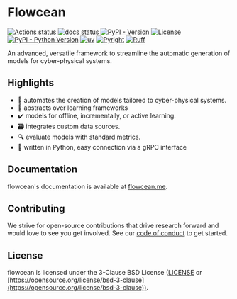 # Flowcean

[![Actions status](https://github.com/flowcean/flowcean/actions/workflows/ci.yml/badge.svg)](https://github.com/flowcean/flowcean/actions)
[![docs status](https://github.com/flowcean/flowcean/actions/workflows/pages.yml/badge.svg)](https://flowcean.me)
[![PyPI - Version](https://img.shields.io/pypi/v/flowcean)](https://pypi.python.org/pypi/flowcean)
[![License](https://img.shields.io/github/license/flowcean/flowcean)](https://github.com/flowcean/flowcean/blob/main/LICENSE)
[![PyPI - Python Version](https://img.shields.io/pypi/pyversions/flowcean)](https://pypi.python.org/pypi/flowcean)
[![uv](https://img.shields.io/endpoint?url=https://raw.githubusercontent.com/astral-sh/uv/main/assets/badge/v0.json)](https://github.com/astral-sh/uv)
[![Pyright](https://img.shields.io/badge/types-Pyright-blue.svg)](https://github.com/microsoft/pyright)
[![Ruff](https://img.shields.io/endpoint?url=https://raw.githubusercontent.com/astral-sh/ruff/main/assets/badge/v2.json)](https://github.com/astral-sh/ruff)

An advanced, versatile framework to streamline the automatic generation of models for cyber-physical systems.

## Highlights

- 🚀 automates the creation of models tailored to cyber-physical systems.
- 🧠 abstracts over learning frameworks
- ✔️ models for offline, incrementally, or active learning.
- 🗃️ integrates custom data sources.
- 🔍 evaluate models with standard metrics.
- 🐍 written in Python, easy connection via a gRPC interface

## Documentation

flowcean's documentation is available at [flowcean.me](https://flowcean.me).

## Contributing

We strive for open-source contributions that drive research forward and would love to see you get involved. See our [code of conduct](https://github.com/flowcean/flowcean/blob/main/CODE_OF_CONDUCT.md) to get started.

## License

flowcean is licensed under the 3-Clause BSD License ([LICENSE](https://github.com/flowcean/flowcean/blob/main/LICENSE) or [https://opensource.org/license/bsd-3-clause](https://opensource.org/license/bsd-3-clause)).
